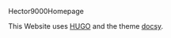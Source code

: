 Hector9000Homepage

This Website uses [HUGO](https://gohugo.io/) and the theme [docsy](https://www.docsy.dev/).

